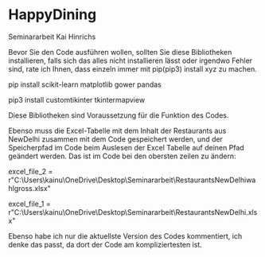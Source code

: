 # HappyDining
Seminararbeit Kai Hinrichs

Bevor Sie den Code ausführen wollen, sollten Sie diese Bibliotheken installieren, falls sich das alles nicht installieren lässt oder irgendwo Fehler sind, rate ich Ihnen, dass einzeln immer mit pip(pip3) install xyz zu machen.

pip install scikit-learn matplotlib gower pandas 

pip3 install customtikinter tkintermapview

Diese Bibliotheken sind Voraussetzung für die Funktion des Codes.

Ebenso muss die Excel-Tabelle mit dem Inhalt der Restaurants aus NewDelhi zusammen mit dem Code gespeichert werden, und der Speicherpfad im Code beim Auslesen der Excel Tabelle auf deinen Pfad geändert werden.
Das ist im Code bei den obersten zeilen zu ändern: 

excel_file_2 = r"C:\Users\kainu\OneDrive\Desktop\Seminararbeit\RestaurantsNewDelhiwahlgross.xlsx"

excel_file_1 = r"C:\Users\kainu\OneDrive\Desktop\Seminararbeit\RestaurantsNewDelhi.xlsx"

Ebenso habe ich nur die aktuellste Version des Codes kommentiert, ich denke das passt, da dort der Code am kompliziertesten ist. 


